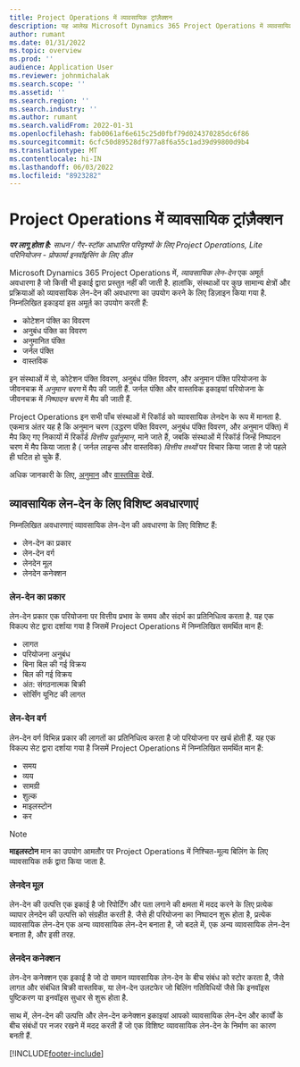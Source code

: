 ```yaml
---
title: Project Operations में व्यावसायिक ट्रांज़ैक्शन
description: यह आलेख Microsoft Dynamics 365 Project Operations में व्यावसायिक लेन-देन की अवधारणा का एक सिंहावलोकन प्रदान करता है.
author: rumant
ms.date: 01/31/2022
ms.topic: overview
ms.prod: ''
audience: Application User
ms.reviewer: johnmichalak
ms.search.scope: ''
ms.assetid: ''
ms.search.region: ''
ms.search.industry: ''
ms.author: rumant
ms.search.validFrom: 2022-01-31
ms.openlocfilehash: fab0061af6e615c25d0fbf79d024370285dc6f86
ms.sourcegitcommit: 6cfc50d89528df977a8f6a55c1ad39d99800d9b4
ms.translationtype: MT
ms.contentlocale: hi-IN
ms.lasthandoff: 06/03/2022
ms.locfileid: "8923282"
---
```

# <a name="business-transactions-in-project-operations"></a>Project Operations में व्यावसायिक ट्रांज़ैक्शन

_**पर लागू होता है:** साधन / गैर-स्टॉक आधारित परिदृश्यों के लिए Project Operations, Lite परिनियोजन - प्रोफार्मा इनवॉइसिंग के लिए डील_

Microsoft Dynamics 365 Project Operations में, *व्यावसायिक लेन-देन* एक अमूर्त अवधारणा है जो किसी भी इकाई द्वारा प्रस्तुत नहीं की जाती है. हालांकि, संस्थाओं पर कुछ सामान्य क्षेत्रों और प्रक्रियाओं को व्यावसायिक लेन-देन की अवधारणा का उपयोग करने के लिए डिज़ाइन किया गया है. निम्नलिखित इकाइयां इस अमूर्त का उपयोग करती हैं:

- कोटेशन पंक्ति का विवरण
- अनुबंध पंक्ति का विवरण
- अनुमानित पंक्ति
- जर्नल पंक्ति
- वास्तविक

इन संस्थाओं में से, कोटेशन पंक्ति विवरण, अनुबंध पंक्ति विवरण, और अनुमान पंक्ति परियोजना के जीवनचक्र में *अनुमान चरण* में मैप की जाती हैं. जर्नल पंक्ति और वास्तविक इकाइयां परियोजना के जीवनचक्र में *निष्पादन चरण* में मैप की जाती हैं.

Project Operations इन सभी पाँच संस्थाओं में रिकॉर्ड को व्यावसायिक लेनदेन के रूप में मानता है. एकमात्र अंतर यह है कि अनुमान चरण (उद्धरण पंक्ति विवरण, अनुबंध पंक्ति विवरण, और अनुमान पंक्ति) में मैप किए गए निकायों में रिकॉर्ड *वित्तीय पूर्वानुमान*, माने जाते हैं, जबकि संस्थाओं में रिकॉर्ड जिन्हें निष्पादन चरण में मैप किया जाता है ( जर्नल लाइन्स और वास्तविक) *वित्तीय तथ्यों* पर विचार किया जाता है जो पहले ही घटित हो चुके हैं.

अधिक जानकारी के लिए, [अनुमान](../project-management/estimating-projects-overview.md) और [वास्तविक](actuals-overview.md) देखें.

## <a name="concepts-that-are-unique-to-business-transactions"></a>व्यावसायिक लेन-देन के लिए विशिष्ट अवधारणाएं

निम्नलिखित अवधारणाएं व्यावसायिक लेन-देन की अवधारणा के लिए विशिष्ट हैं:

- लेन-देन का प्रकार
- लेन-देन वर्ग
- लेनदेन मूल
- लेनदेन कनेक्शन

### <a name="transaction-type"></a>लेन-देन का प्रकार

लेन-देन प्रकार एक परियोजना पर वित्तीय प्रभाव के समय और संदर्भ का प्रतिनिधित्व करता है. यह एक विकल्प सेट द्वारा दर्शाया गया है जिसमें Project Operations में निम्नलिखित समर्थित मान हैं:

- लागत
- परियोजना अनुबंध
- बिना बिल की गई विक्रय
- बिल की गई विक्रय
- अंत: संगठनात्मक बिक्री
- सोर्सिंग यूनिट की लागत

### <a name="transaction-class"></a>लेन-देन वर्ग

लेन-देन वर्ग विभिन्न प्रकार की लागतों का प्रतिनिधित्व करता है जो परियोजना पर खर्च होती हैं. यह एक विकल्प सेट द्वारा दर्शाया गया है जिसमें Project Operations में निम्नलिखित समर्थित मान हैं:

- समय
- व्यय
- सामग्री
- शुल्क
- माइलस्टोन
- कर

> [!NOTE]
> **माइलस्टोन** मान का उपयोग आमतौर पर Project Operations में निश्चित-मूल्य बिलिंग के लिए व्यावसायिक तर्क द्वारा किया जाता है.

### <a name="transaction-origin"></a>लेनदेन मूल

लेन-देन की उत्पत्ति एक इकाई है जो रिपोर्टिंग और पता लगाने की क्षमता में मदद करने के लिए प्रत्येक व्यापार लेनदेन की उत्पत्ति को संग्रहीत करती है. जैसे ही परियोजना का निष्पादन शुरू होता है, प्रत्येक व्यावसायिक लेन-देन एक अन्य व्यावसायिक लेन-देन बनाता है, जो बदले में, एक अन्य व्यावसायिक लेन-देन बनाता है, और इसी तरह.

### <a name="transaction-connection"></a>लेनदेन कनेक्शन

लेन-देन कनेक्शन एक इकाई है जो दो समान व्यावसायिक लेन-देन के बीच संबंध को स्टोर करता है, जैसे लागत और संबंधित बिक्री वास्तविक, या लेन-देन उलटफेर जो बिलिंग गतिविधियों जैसे कि इनवॉइस पुष्टिकरण या इनवॉइस सुधार से शुरू होता है.

साथ में, लेन-देन की उत्पत्ति और लेन-देन कनेक्शन इकाइयां आपको व्यावसायिक लेन-देन और कार्यों के बीच संबंधों पर नजर रखने में मदद करती हैं जो एक विशिष्ट व्यावसायिक लेन-देन के निर्माण का कारण बनती हैं.

[!INCLUDE[footer-include](../includes/footer-banner.md)]
